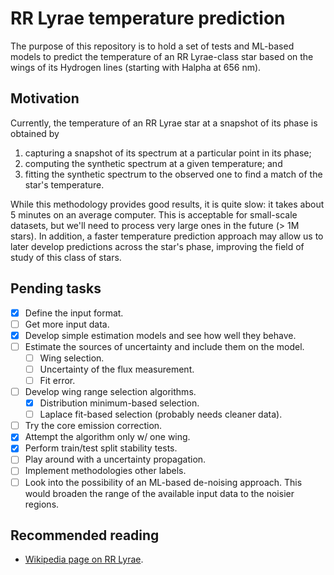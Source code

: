 # RR Lyrae temperature prediction
The purpose of this repository is to hold a set of tests and ML-based models to
predict the temperature of an RR Lyrae-class star based on the wings of its
Hydrogen lines (starting with Halpha at 656 nm).

## Motivation
Currently, the temperature of an RR Lyrae star at a snapshot of its phase
is obtained by
1. capturing a snapshot of its spectrum at a particular point in its
phase;
2. computing the synthetic spectrum at a given temperature; and
3. fitting the synthetic spectrum to the observed one to find a match of the
star's temperature.

While this methodology provides good results, it is quite slow: it takes about 5
minutes on an average computer. This is acceptable for small-scale datasets, but
we'll need to process very large ones in the future (> 1M stars). In addition,
a faster temperature prediction approach may allow us to later develop
predictions across the star's phase, improving the field of study of this class
of stars.

## Pending tasks
* [x] Define the input format.
* [ ] Get more input data.
* [x] Develop simple estimation models and see how well they behave.
* [ ] Estimate the sources of uncertainty and include them on the model.
    * [ ] Wing selection.
    * [ ] Uncertainty of the flux measurement.
    * [ ] Fit error.
* [ ] Develop wing range selection algorithms.
    * [x] Distribution minimum-based selection.
    * [ ] Laplace fit-based selection (probably needs cleaner data).
* [ ] Try the core emission correction.
* [x] Attempt the algorithm only w/ one wing.
* [x] Perform train/test split stability tests.
* [ ] Play around with a uncertainty propagation.
* [ ] Implement methodologies other labels.
* [ ] Look into the possibility of an ML-based de-noising approach. This would
broaden the range of the available input data to the noisier regions.

## Recommended reading
* [Wikipedia page on RR Lyrae](https://en.wikipedia.org/wiki/RR_Lyrae_variable).

